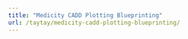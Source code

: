 ```yaml
---
title: "Medicity CADD Plotting Blueprinting"
url: /taytay/medicity-cadd-plotting-blueprinting/
---
```

